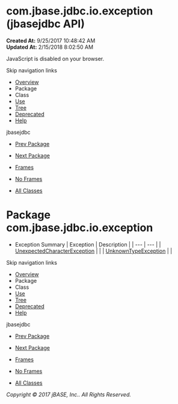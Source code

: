 # com.jbase.jdbc.io.exception (jbasejdbc   API)

**Created At:** 9/25/2017 10:48:42 AM  
**Updated At:** 2/15/2018 8:02:50 AM  

<!--<br>    try {<br>        if (location.href.indexOf('is-external=true') == -1) {<br>            parent.document.title="com.jbase.jdbc.io.exception (jbasejdbc   API)";<br>        }<br>    }<br>    catch(err) {<br>    }<br>//-->
JavaScript is disabled on your browser.

Skip navigation links

- [Overview](../../../../../overview-summary.html)
- Package
- Class
- [Use](/39236-exception/com_jbase_jdbc_io_exception_package-use)
- [Tree](/39236-exception/com_jbase_jdbc_io_exception_package-tree)
- [Deprecated](../../../../../deprecated-list.html)
- [Help](../../../../../help-doc.html)


jbasejdbc <br>

- [Prev Package](/39233-charset/com_jbase_jdbc_io_charset_package-summary)
- [Next Package](/39238-inflow/com_jbase_jdbc_io_inflow_package-summary)


- [Frames](../../../../../index.html?com/jbase/jdbc/io/exception//39236-exception/com_jbase_jdbc_io_exception_package-summary)
- [No Frames](/39236-exception/com_jbase_jdbc_io_exception_package-summary)


- [All Classes](../../../../../allclasses-noframe.html)


<!--<br>  allClassesLink = document.getElementById("allclasses\_navbar\_top");<br>  if(window==top) {<br>    allClassesLink.style.display = "block";<br>  }<br>  else {<br>    allClassesLink.style.display = "none";<br>  }<br>  //-->

# Package com.jbase.jdbc.io.exception

- Exception Summary | Exception | Description |
| --- | --- |
| [UnexpectedCharacterException](/39236-exception/com_jbase_jdbc_io_exception_UnexpectedCharacterException "class in com.jbase.jdbc.io.exception") |   |
| [UnknownTypeException](/39236-exception/com_jbase_jdbc_io_exception_UnknownTypeException "class in com.jbase.jdbc.io.exception") |   |

Skip navigation links

- [Overview](../../../../../overview-summary.html)
- Package
- Class
- [Use](/39236-exception/com_jbase_jdbc_io_exception_package-use)
- [Tree](/39236-exception/com_jbase_jdbc_io_exception_package-tree)
- [Deprecated](../../../../../deprecated-list.html)
- [Help](../../../../../help-doc.html)


jbasejdbc <br>

- [Prev Package](/39233-charset/com_jbase_jdbc_io_charset_package-summary)
- [Next Package](/39238-inflow/com_jbase_jdbc_io_inflow_package-summary)


- [Frames](../../../../../index.html?com/jbase/jdbc/io/exception//39236-exception/com_jbase_jdbc_io_exception_package-summary)
- [No Frames](/39236-exception/com_jbase_jdbc_io_exception_package-summary)


- [All Classes](../../../../../allclasses-noframe.html)


<!--<br>  allClassesLink = document.getElementById("allclasses\_navbar\_bottom");<br>  if(window==top) {<br>    allClassesLink.style.display = "block";<br>  }<br>  else {<br>    allClassesLink.style.display = "none";<br>  }<br>  //-->

*Copyright © 2017 jBASE, Inc.. All Rights Reserved.*
